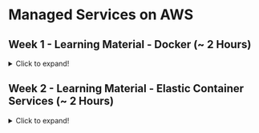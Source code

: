 # Managed Services on AWS

## Week 1 - Learning Material - Docker (~ 2 Hours)
<details>
  <summary>Click to expand!</summary>
 
### Module 1 - Course Background(~20 mins)
### Module 2 - Virtual Machines vs Containers (Docker)(~20 mins)
### Module 3 - The Container (Docker) Ecosystem(~30 mins)
### Module 4 - Docker - Hands On(~1hr)
#### Overlay2 Storage Driver for Docker
<details>
  <summary>Click to expand!</summary>
 As of Ubuntu 14.10, the aufs storage driver used by Docker has been deprecated and now the preferred storage driver for Linux distributions is overlay2.  As a result of this change, the location of the layers has been moved from
/var/lib/docker/aufs/layer 

to
/var/lib/docker/overlay2

Going forward, overlay2 is the default storage driver on Docker installations on Linux. If aufs must be used, it has to be explicitly configured.


Please follow the link below to learn more on this

https://docs.docker.com/storage/storagedriver/select-storage-driver/

These updates and changes do not impact the core operations of Docker.
</details>

</details>

## Week 2 - Learning Material - Elastic Container Services (~ 2 Hours)
<details>
  <summary>Click to expand!</summary>
 
### Module 5 - Deploying a Java Web App using Docker Containers(~1hr)

#### Create docker container
```
docker pull tomcat:jre8

$ docker pull tomcat:jre8
jre8: Pulling from library/tomcat
c5e155d5a1d1: Pull complete 
221d80d00ae9: Pull complete 
4250b3117dca: Pull complete 
d1370422ab93: Pull complete 
deb6b03222ca: Pull complete 
9cdea8d70cc3: Pull complete 
968505be14db: Pull complete 
04b5c270ac81: Pull complete 
301d76fcab1f: Pull complete 
57ca7a0b9e79: Pull complete 
3c1d6826d7a3: Pull complete 
Digest: sha256:7cdf9dca1472da80e7384403c57b0632753a3a5cdf4f310fc39462e08af8ef39
Status: Downloaded newer image for tomcat:jre8
$ docker images
REPOSITORY          TAG                 IMAGE ID            CREATED             SIZE
tomcat              jre8                3639174793ba        23 months ago       463MB
$ docker run -d -p 80:8080 tomcat:jre8
d34a7c5f24de72739085e4b46a400efc12c79abf0997422982fc26bf0b8a3a5b
$ docker ps -a
CONTAINER ID        IMAGE               COMMAND             CREATED             STATUS              PORTS                  NAMES
d34a7c5f24de        tomcat:jre8         "catalina.sh run"   6 seconds ago       Up 9 seconds        0.0.0.0:80->8080/tcp   agitated_snyder
$ bash                      
bash-3.2$ ps -ef | grep [dD]ocker
    0    90     1   0 11:28AM ??         0:00.01 /Library/PrivilegedHelperTools/com.docker.vmnetd
1400276427  1091     1   0 11:29AM ??         0:04.60 /Applications/Docker.app/Contents/MacOS/Docker
1400276427  1154  1091   0 11:29AM ??         0:00.30 /Applications/Docker.app/Contents/MacOS/com.docker.osx.hyperkit.linux -watchdog fd:0 -max-restarts 5 -restart-seconds 30
1400276427  1159  1154   0 11:29AM ??         0:49.22 com.docker.db --url fd://3 --git /Users/rarora17/Library/Containers/com.docker.docker/Data/database
1400276427  1162  1154   0 11:29AM ??         0:00.07 com.docker.osxfs serve --address fd:3 --connect /Users/rarora17/Library/Containers/com.docker.docker/Data/connect --control fd:4
1400276427  1169  1154   0 11:29AM ??         0:13.63 com.docker.vpnkit --db /Users/rarora17/Library/Containers/com.docker.docker/Data/s40 --branch state --ethernet fd:3 --port fd:4 --introspection fd:5 --diagnostics fd:6 --vsock-path /Users/rarora17/Library/Containers/com.docker.docker/Data/connect --host-names docker.for.mac.localhost --listen-backlog 32
1400276427  1170  1154   0 11:29AM ??         0:06.17 com.docker.driver.amd64-linux -addr fd:3 -debug
1400276427  1196  1170   0 11:29AM ??         9:42.55 com.docker.hyperkit -A -m 2048M -c 6 -u -s 0:0,hostbridge -s 31,lpc -s 2:0,virtio-vpnkit,uuid=53982f00-fdfc-430c-b504-4d70c38c178d,path=/Users/rarora17/Library/Containers/com.docker.docker/Data/s50,macfile=/Users/rarora17/Library/Containers/com.docker.docker/Data/com.docker.driver.amd64-linux/mac.0 -s 3,ahci-hd,file:///Users/rarora17/Library/Containers/com.docker.docker/Data/com.docker.driver.amd64-linux/Docker.qcow2?sync=os&buffered=1,format=qcow,qcow-config=discard=true;compact_after_unmaps=262144;keep_erased=262144;runtime_asserts=false -s 4,virtio-9p,path=/Users/rarora17/Library/Containers/com.docker.docker/Data/s40,tag=db -s 5,virtio-rnd -s 6,virtio-9p,path=/Users/rarora17/Library/Containers/com.docker.docker/Data/s51,tag=port -s 7,virtio-sock,guest_cid=3,path=/Users/rarora17/Library/Containers/com.docker.docker/Data,guest_forwards=2376;1525 -l com1,autopty=/Users/rarora17/Library/Containers/com.docker.docker/Data/com.docker.driver.amd64-linux/tty,log=/Users/rarora17/Library/Containers/com.docker.docker/Data/com.docker.driver.amd64-linux/console-ring -f kexec,/Applications/Docker.app/Contents/Resources/moby/vmlinuz64,/Applications/Docker.app/Contents/Resources/moby/initrd.img,earlyprintk=serial console=ttyS0 com.docker.driver="com.docker.driver.amd64-linux", com.docker.database="com.docker.driver.amd64-linux" ntp=gateway mobyplatform=mac vsyscall=emulate page_poison=1 panic=1 -F /Users/rarora17/Library/Containers/com.docker.docker/Data/com.docker.driver.amd64-linux/hypervisor.pid
bash-3.2$ docker ps -a

CONTAINER ID        IMAGE               COMMAND             CREATED              STATUS              PORTS                  NAMES
d34a7c5f24de        tomcat:jre8         "catalina.sh run"   About a minute ago   Up About a minute   0.0.0.0:80->8080/tcp   agitated_snyder
bash-3.2$ 

bash-3.2$ docker stop agitated_snyder
agitated_snyder

```

#### Run 2 docker container one for port 80 and the 8080
```
bash-3.2$ docker exec -it agitated_snyder bash 
Error response from daemon: Container d34a7c5f24de72739085e4b46a400efc12c79abf0997422982fc26bf0b8a3a5b is not running
bash-3.2$ docker start agitated_snyder
agitated_snyder
bash-3.2$ docker exec -it agitated_snyder bash 
root@d34a7c5f24de:/usr/local/tomcat# ls
BUILDING.txt	 LICENSE  README.md	 RUNNING.txt  conf     lib   native-jni-lib  webapps
CONTRIBUTING.md  NOTICE   RELEASE-NOTES  bin	      include  logs  temp	     work
root@d34a7c5f24de:/usr/local/tomcat# cd webapps/
root@d34a7c5f24de:/usr/local/tomcat/webapps# ls
ROOT  docs  examples  host-manager  manager
root@d34a7c5f24de:/usr/local/tomcat/webapps# ls -al
total 28
drwxr-xr-x  7 root root  4096 May  4  2019 .
drwxr-sr-x  1 root staff 4096 May 16  2019 ..
drwxr-xr-x  3 root root  4096 May 16  2019 ROOT
drwxr-xr-x 14 root root  4096 May 16  2019 docs
drwxr-xr-x  6 root root  4096 May 16  2019 examples
drwxr-xr-x  5 root root  4096 May 16  2019 host-manager
drwxr-xr-x  5 root root  4096 May 16  2019 manager
root@d34a7c5f24de:/usr/local/tomcat/webapps# cp Helloword.war .
cp: cannot stat 'Helloword.war': No such file or directory
root@d34a7c5f24de:/usr/local/tomcat/webapps# 

```


docker run -p -d 80:8080 -v 
```



#### Commit docker container

### Module 6 - Amazon Elastic Container Services(~15 mins)
### Module 7 - Amazon ECS & Docker - Hands On(~1hr)

</details>


## Additional - Landscape of Kubernetes (~2hr 15mins)

## Notes

* [Containers.pdf](https://github.com/risarora/Greatlake-ccp/files/6274194/Containers.pdf)

## Practice Exercise

[PRACTICE_LAB_Container_Docker_Images_Containers_Scripts.pdf](https://github.com/risarora/Greatlake-ccp/files/6274222/PRACTICE_LAB_Container_Docker_Images_Containers_Scripts.pdf)
